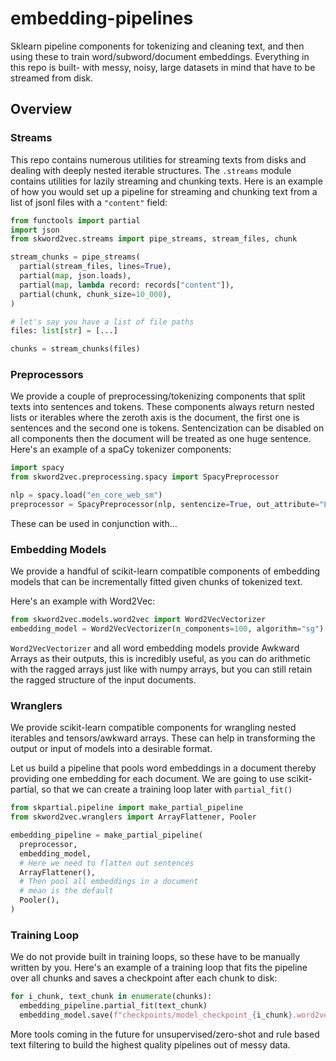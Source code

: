 # embedding-pipelines
Sklearn pipeline components for tokenizing and cleaning text, and then using these to train word/subword/document embeddings.
Everything in this repo is built- with messy, noisy, large datasets in mind that have to be streamed from disk.

## Overview

### Streams
This repo contains numerous utilities for streaming texts from disks and dealing with deeply nested iterable structures.
The  `.streams` module contains utilities for lazily streaming and chunking texts.
Here is an example of how you would set up a pipeline for streaming and chunking text from a list of jsonl files with a `"content"` field:

```python
from functools import partial
import json
from skword2vec.streams import pipe_streams, stream_files, chunk

stream_chunks = pipe_streams(
  partial(stream_files, lines=True),
  partial(map, json.loads),
  partial(map, lambda record: records["content"]),
  partial(chunk, chunk_size=10_000),
)

# let's say you have a list of file paths
files: list[str] = [...]

chunks = stream_chunks(files)
```

### Preprocessors
We provide a couple of preprocessing/tokenizing components that split texts into sentences and tokens.
These components always return nested lists or iterables where the zeroth axis is the document,
the first one is sentences and the second one is tokens. Sentencization can be disabled on all components then the document will be treated as one huge sentence.
Here's an example of a spaCy tokenizer components:
```python
import spacy
from skword2vec.preprocessing.spacy import SpacyPreprocessor

nlp = spacy.load("en_core_web_sm")
preprocessor = SpacyPreprocessor(nlp, sentencize=True, out_attribute="LEMMA")
```
These can be used in conjunction with...

### Embedding Models
We provide a handful of scikit-learn compatible components of embedding models that can be incrementally fitted given chunks of tokenized text.

Here's an example with Word2Vec:
```python
from skword2vec.models.word2vec import Word2VecVectorizer
embedding_model = Word2VecVectorizer(n_components=100, algorithm="sg")
```

`Word2VecVectorizer` and all word embedding models provide Awkward Arrays as their outputs, this is incredibly useful, as you can do arithmetic with the ragged arrays just like with numpy arrays, but you can still retain the ragged structure of the input documents.

### Wranglers
We provide scikit-learn compatible components for wrangling nested iterables and tensors/awkward arrays. These can help in transforming the output or input of models into a desirable format.

Let us build a pipeline that pools word embeddings in a document thereby providing one embedding for each document.
We are going to use scikit-partial, so that we can create a training loop later with  `partial_fit()`

```python
from skpartial.pipeline import make_partial_pipeline
from skword2vec.wranglers import ArrayFlattener, Pooler

embedding_pipeline = make_partial_pipeline(
  preprocessor,
  embedding_model,
  # Here we need to flatten out sentences
  ArrayFlattener(),
  # Then pool all embeddings in a document
  # mean is the default
  Pooler(),
)
```

### Training Loop

We do not provide built in training loops, so these have to be manually written by you.
Here's an example of a training loop that fits the pipeline over all chunks and saves a checkpoint after each chunk to disk:

```python
for i_chunk, text_chunk in enumerate(chunks):
  embedding_pipeline.partial_fit(text_chunk)
  embedding_model.save(f"checkpoints/model_checkpoint_{i_chunk}.word2vec")
```

More tools coming in the future for unsupervised/zero-shot and rule based text filtering to build
the highest quality pipelines out of messy data.
